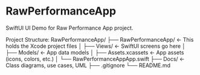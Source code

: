 # RawPerformanceApp

SwiftUI UI Demo for Raw Performance App project.

Project Structure:
RawPerformanceApp/
├── RawPerformanceApp/ ← This holds the Xcode project files
│ ├── Views/ ← SwiftUI screens go here
│ ├── Models/ ← App data models
│ ├── Assets.xcassets ← App assets (icons, colors, etc.)
│ └── RawPerformanceAppApp.swift
├── Docs/ ← Class diagrams, use cases, UML
├── .gitignore
└── README.md


